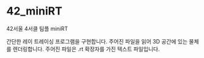 # 42_miniRT
42서울 4서클 팀플 miniRT

간단한 레이 트레이싱 프로그램을 구현합니다.
주어진 파일을 읽어 3D 공간에 있는 물체를 렌더링합니다.
주어진 파일은 .rt 확장자를 가진 텍스트 파일입니다.